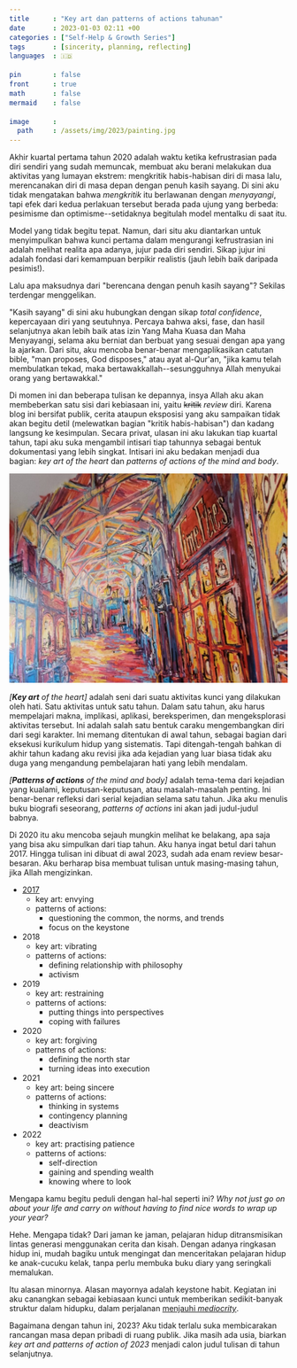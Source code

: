 ```yaml
---
title      : "Key art dan patterns of actions tahunan"
date       : 2023-01-03 02:11 +00
categories : ["Self-Help & Growth Series"]
tags       : [sincerity, planning, reflecting]
languages  : 🇮🇩

pin        : false
front      : true
math       : false
mermaid    : false

image      :
  path     : /assets/img/2023/painting.jpg
---
```


Akhir kuartal pertama tahun 2020 adalah waktu ketika kefrustrasian pada diri sendiri yang sudah memuncak, membuat aku berani melakukan dua aktivitas yang lumayan ekstrem: mengkritik habis-habisan diri di masa lalu, merencanakan diri di masa depan dengan penuh kasih sayang. Di sini aku tidak mengatakan bahwa *mengkritik* itu berlawanan dengan *menyayangi*, tapi efek dari kedua perlakuan tersebut berada pada ujung yang berbeda: pesimisme dan optimisme--setidaknya begitulah model mentalku di saat itu.

Model yang tidak begitu tepat. Namun, dari situ aku diantarkan untuk menyimpulkan bahwa kunci pertama dalam mengurangi kefrustrasian ini adalah melihat realita apa adanya, jujur pada diri sendiri. Sikap jujur ini adalah fondasi dari kemampuan berpikir realistis (jauh lebih baik daripada pesimis!).

Lalu apa maksudnya dari "berencana dengan penuh kasih sayang"? Sekilas terdengar menggelikan.

"Kasih sayang" di sini aku hubungkan dengan sikap *total confidence*, kepercayaan diri yang seutuhnya. Percaya bahwa aksi, fase, dan hasil selanjutnya akan lebih baik atas izin Yang Maha Kuasa dan Maha Menyayangi, selama aku berniat dan berbuat yang sesuai dengan apa yang Ia ajarkan. Dari situ, aku mencoba benar-benar mengaplikasikan catutan bible, "man proposes, God disposes," atau ayat al-Qur'an, "jika kamu telah membulatkan tekad, maka bertawakkallah--sesungguhnya Allah menyukai orang yang bertawakkal."

Di momen ini dan beberapa tulisan ke depannya, insya Allah aku akan membeberkan satu sisi dari kebiasaan ini, yaitu ~~kritik~~ *review* diri. Karena blog ini bersifat publik, cerita ataupun eksposisi yang aku sampaikan tidak akan begitu detil (melewatkan bagian "kritik habis-habisan") dan kadang langsung ke kesimpulan. Secara privat, ulasan ini aku lakukan tiap kuartal tahun, tapi aku suka mengambil intisari tiap tahunnya sebagai bentuk dokumentasi yang lebih singkat. Intisari ini aku bedakan menjadi dua bagian: *key art of the heart* dan *patterns of actions of the mind and body*.

![](/assets/img/2023/painting.jpg)

*[**Key art** of the heart]* adalah seni dari suatu aktivitas kunci yang dilakukan oleh hati. Satu aktivitas untuk satu tahun. Dalam satu tahun, aku harus mempelajari makna, implikasi, aplikasi, bereksperimen, dan mengeksplorasi aktivitas tersebut. Ini adalah salah satu bentuk caraku mengembangkan diri dari segi karakter. Ini memang ditentukan di awal tahun, sebagai bagian dari eksekusi kurikulum hidup yang sistematis. Tapi ditengah-tengah bahkan di akhir tahun kadang aku revisi jika ada kejadian yang luar biasa tidak aku duga yang mengandung pembelajaran hati yang lebih mendalam.

*[**Patterns of actions** of the mind and body]* adalah tema-tema dari kejadian yang kualami, keputusan-keputusan, atau masalah-masalah penting. Ini benar-benar refleksi dari serial kejadian selama satu tahun. Jika aku menulis buku biografi seseorang, *patterns of actions* ini akan jadi judul-judul babnya.

Di 2020 itu aku mencoba sejauh mungkin melihat ke belakang, apa saja yang bisa aku simpulkan dari tiap tahun. Aku hanya ingat betul dari tahun 2017. Hingga tulisan ini dibuat di awal 2023, sudah ada enam review besar-besaran. Aku berharap bisa membuat tulisan untuk masing-masing tahun, jika Allah mengizinkan.

- [2017](/posts/17-cemburu-kritis-keystone/)
	- key art: envying
	- patterns of actions:
		- questioning the common, the norms, and trends
		- focus on the keystone
- 2018
	- key art: vibrating
	- patterns of actions:
		- defining relationship with philosophy
		- activism
- 2019
	- key art: restraining
	- patterns of actions:
		- putting things into perspectives
		- coping with failures
- 2020
	- key art: forgiving
	- patterns of actions:
		- defining the north star
		- turning ideas into execution
- 2021
	- key art: being sincere
	- patterns of actions:
		- thinking in systems
		- contingency planning
		- deactivism
- 2022
	- key art: practising patience
	- patterns of actions:
		- self-direction
		- gaining and spending wealth
		- knowing where to look

Mengapa kamu begitu peduli dengan hal-hal seperti ini? *Why not just go on about your life and carry on without having to find nice words to wrap up your year?*

Hehe. Mengapa tidak? Dari jaman ke jaman, pelajaran hidup ditransmisikan lintas generasi menggunakan cerita dan kisah. Dengan adanya ringkasan hidup ini, mudah bagiku untuk mengingat dan menceritakan pelajaran hidup ke anak-cucuku kelak, tanpa perlu membuka buku diary yang seringkali memalukan.

Itu alasan minornya. Alasan mayornya adalah keystone habit. Kegiatan ini aku canangkan sebagai kebiasaan kunci untuk memberikan sedikit-banyak struktur dalam hidupku, dalam perjalanan [menjauhi *mediocrity*](/posts/orang-yang-biasa-biasa-saja/).

Bagaimana dengan tahun ini, 2023? Aku tidak terlalu suka membicarakan rancangan masa depan pribadi di ruang publik. Jika masih ada usia, biarkan *key art and patterns of action of 2023* menjadi calon judul tulisan di tahun selanjutnya.